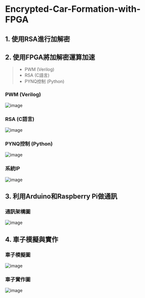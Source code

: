 # Encrypted-Car-Formation-with-FPGA
## 1. 使用RSA進行加解密
## 2. 使用FPGA將加解密運算加速
>    - PWM (Verilog)
>    - RSA (C語言)
>    - PYNQ控制 (Python)
### PWM (Verilog)
![image](https://user-images.githubusercontent.com/83625018/117638411-619fed80-b1b5-11eb-9329-bf9c1d741b95.png)
### RSA (C語言)
![image](https://user-images.githubusercontent.com/83625018/117638581-90b65f00-b1b5-11eb-9cbc-f2a9ba4faa1d.png)
### PYNQ控制 (Python)
![image](https://user-images.githubusercontent.com/83625018/117638526-7ed4bc00-b1b5-11eb-8502-81d827bbaf45.png)
### 系統IP
![image](https://user-images.githubusercontent.com/83625018/117638693-b17eb480-b1b5-11eb-903d-e17775323f51.png)

## 3. 利用Arduino和Raspberry Pi做通訊
### 通訊架構圖
![image](https://user-images.githubusercontent.com/83625018/117637748-b0995300-b1b4-11eb-8099-3ea191fd11f4.png)

## 4. 車子模擬與實作
### 車子模擬圖
![image](https://user-images.githubusercontent.com/83625018/117637490-6ca64e00-b1b4-11eb-8fa3-c8f2d51bddd4.png)
### 車子實作圖
![image](https://user-images.githubusercontent.com/83625018/117637530-7465f280-b1b4-11eb-961c-e5ea999c7a81.png)
